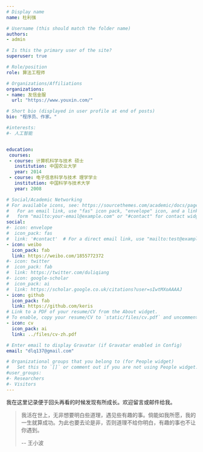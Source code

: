 ```yaml
---
# Display name
name: 杜利强

# Username (this should match the folder name)
authors:
- admin

# Is this the primary user of the site?
superuser: true

# Role/position
role: 算法工程师

# Organizations/Affiliations
organizations:
- name: 友信金服
  url: "https://www.youxin.com/"

# Short bio (displayed in user profile at end of posts)
bio: "程序员、作家。"

#interests:
#- 人工智能


education:
 courses:
 - course: 计算机科学与技术 硕士
   institution: 中国农业大学
   year: 2014
 - course: 电子信息科学与技术 理学学士
   institution: 中国科学与技术大学
   year: 2008

# Social/Academic Networking
# For available icons, see: https://sourcethemes.com/academic/docs/page-builder/#icons
#   For an email link, use "fas" icon pack, "envelope" icon, and a link in the
#   form "mailto:your-email@example.com" or "#contact" for contact widget.
social:
#- icon: envelope
#  icon_pack: fas
#  link: '#contact'  # For a direct email link, use "mailto:test@example.org".
- icon: weibo
  icon_pack: fab
  link: https://weibo.com/1855772372
#- icon: twitter
#  icon_pack: fab
#  link: https://twitter.com/duliqiang
#- icon: google-scholar
#  icon_pack: ai
#  link: https://scholar.google.co.uk/citations?user=sIwtMXoAAAAJ
- icon: github
  icon_pack: fab
  link: https://github.com/keris
# Link to a PDF of your resume/CV from the About widget.
# To enable, copy your resume/CV to `static/files/cv.pdf` and uncomment the lines below.
- icon: cv
  icon_pack: ai
  link: ../files/cv-zh.pdf

# Enter email to display Gravatar (if Gravatar enabled in Config)
email: "dlq137@gmail.com"

# Organizational groups that you belong to (for People widget)
#   Set this to `[]` or comment out if you are not using People widget.
#user_groups:
#- Researchers
#- Visitors
---
```


我在这里记录便于回头再看的时候发现有所成长。欢迎留言或邮件给我。

>我活在世上，无非想要明白些道理，遇见些有趣的事。倘能如我所愿，我的一生就算成功。为此也要去论是非，否则道理不给你明白，有趣的事也不让你遇到。
>
>-- 王小波
